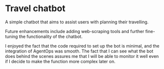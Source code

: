 # Travel chatbot

A simple chatbot that aims to assist users with planning their travelling.

Future enhancements include adding web-scraping tools and further fine-tuning the functionality of the chatbot.

I enjoyed the fact that the code required to set up the bot is minimal, and the integration of AgentOps was smooth. The fact that I can see what the bot does behind the scenes assures me that I will be able to monitor it well even if I decide to make the function more complex later on.
